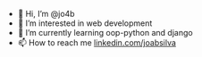 - 👋 Hi, I’m @jo4b
- 👀 I’m interested in web development
- 🌱 I’m currently learning oop-python and django
- 📫 How to reach me [linkedin.com/joabsilva](https://www.linkedin.com/in/joab-silva-5a600b1b8/)

<!---
jo4b/jo4b is a ✨ special ✨ repository because its `README.md` (this file) appears on your GitHub profile.
You can click the Preview link to take a look at your changes.
--->
